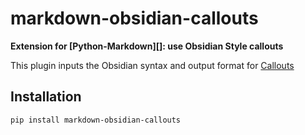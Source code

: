 # markdown-obsidian-callouts

**Extension for [Python-Markdown][]: use Obsidian Style callouts**

This plugin inputs the Obsidian syntax and output format for [Callouts](https://help.obsidian.md/Editing+and+formatting/Callouts)

## Installation

```shell
pip install markdown-obsidian-callouts
```